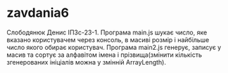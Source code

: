 # zavdania6
Слободянюк Денис ІПЗс-23-1.
Програма main.js шукає число, яке вказано користувачем через консоль, в масиві розмір і найбільше число якого обирає користувач.
Програма main2.js генерує, записує у масив та сортує за алфавітом імена і прізвища(змінити кількість згенерованих ініціалів можна у змінній ArrayLength).

